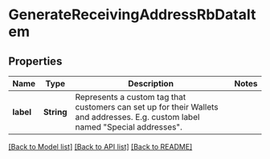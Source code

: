 # GenerateReceivingAddressRbDataItem

## Properties

Name | Type | Description | Notes
------------ | ------------- | ------------- | -------------
**label** | **String** | Represents a custom tag that customers can set up for their Wallets and addresses. E.g. custom label named \"Special addresses\". | 

[[Back to Model list]](../README.md#documentation-for-models) [[Back to API list]](../README.md#documentation-for-api-endpoints) [[Back to README]](../README.md)


